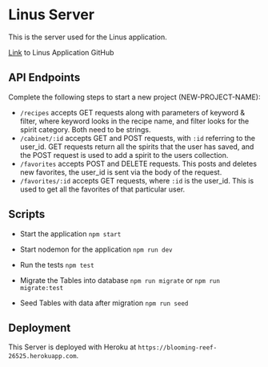# Linus Server

This is the server used for the Linus application.

[Link](https://github.com/thinkful-ei-jaguar/TaylorP-FirstCapstone) to Linus Application GitHub

## API Endpoints

Complete the following steps to start a new project (NEW-PROJECT-NAME):

+ `/recipes` accepts GET requests along with parameters of keyword & filter, where keyword looks in the recipe name, and filter looks for the spirit category. Both need to be strings.
+ `/cabinet/:id` accepts GET and POST requests, with `:id` referring to the user_id. GET requests return all the spirits that the user has saved, and the POST request is used to add a spirit to the users collection.
+ `/favorites` accepts POST and DELETE requests. This posts and deletes new favorites, the user_id is sent via the body of the request.
+ `/favorites/:id` accepts GET requests, where `:id` is the user_id. This is used to get all the favorites of that particular user.

## Scripts

+ Start the application `npm start`

+ Start nodemon for the application `npm run dev`

+ Run the tests `npm test`

+ Migrate the Tables into database ` npm run migrate ` or ` npm run migrate:test `

+ Seed Tables with data after migration `npm run seed`

## Deployment

This Server is deployed with Heroku at `https://blooming-reef-26525.herokuapp.com`.